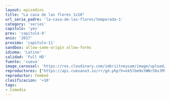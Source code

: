 ```yaml
---
layout: episodios
title: "La casa de las flores 1x10"
url_serie_padre: 'la-casa-de-las-flores/temporada-1'
category: 'series'
capitulo: 'yes'
prev: 'capitulo-9'
anio: '2017'
proximo: 'capitulo-11'
sandbox: allow-same-origin allow-forms
idioma: 'Latino'
calidad: 'Full HD'
fuente: 'cueva'
image_carousel: 'https://res.cloudinary.com/imbriitneysam/image/upload/v1546638640/casa-papel-1-poster-min.jpg'
reproductores: ["https://api.cuevana3.io/rr/gd.php?h=ek5lbm9xYWNrS0xJMVp5b21KREk0dFBLbjVkaHhkRGdrOG1jbnBpUnhhS1ZtSU43YWNPcXFMeWNySUNmbEtMTXRLbUtZNS9hMk1iZTFJRm9hTVBVdE5hU3FadVkyUT09"]
reproductor: fembed
clasificacion: '+10'
tags:
- Comedia
---
```













